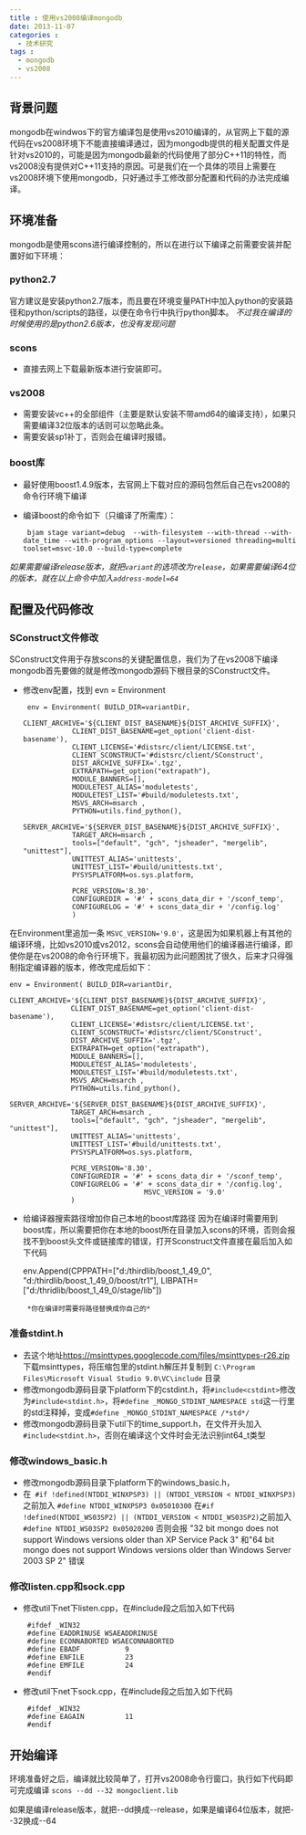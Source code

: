 ```yaml
---
title : 使用vs2008编译mongodb
date: 2013-11-07
categories : 
  - 技术研究
tags : 
  - mongodb
  - vs2008
---
```


## 背景问题
mongodb在windwos下的官方编译包是使用vs2010编译的，从官网上下载的源代码在vs2008环境下不能直接编译通过，因为mongodb提供的相关配置文件是针对vs2010的，可能是因为mongodb最新的代码使用了部分C++11的特性，而vs2008没有提供对C++11支持的原因。可是我们在一个具体的项目上需要在vs2008环境下使用mongodb，只好通过手工修改部分配置和代码的办法完成编译。

## 环境准备
mongodb是使用scons进行编译控制的，所以在进行以下编译之前需要安装并配置好如下环境：

### python2.7
官方建议是安装python2.7版本，而且要在环境变量PATH中加入python的安装路径和python/scripts的路径，以便在命令行中执行python脚本。
*不过我在编译的时候使用的是python2.6版本，也没有发现问题*

### scons
 - 直接去网上下载最新版本进行安装即可。

### vs2008
 - 需要安装vc++的全部组件（主要是默认安装不带amd64的编译支持），如果只需要编译32位版本的话则可以忽略此条。
 - 需要安装sp1补丁，否则会在编译时报错。

### boost库
 - 最好使用boost1.4.9版本，去官网上下载对应的源码包然后自己在vs2008的命令行环境下编译
 - 编译boost的命令如下（只编译了所需库）：
    
        bjam stage variant=debug  --with-filesystem --with-thread --with-date_time --with-program_options --layout=versioned threading=multi toolset=msvc-10.0 --build-type=complete

 *如果需要编译release版本，就把`variant`的选项改为`release`，如果需要编译64位的版本，就在以上命令中加入`address-model=64`*

## 配置及代码修改

### SConstruct文件修改

SConstruct文件用于存放scons的关键配置信息，我们为了在vs2008下编译mongodb首先要做的就是修改mongodb源码下根目录的SConstruct文件。

 - 修改env配置，找到 evn = Environment

        env = Environment( BUILD_DIR=variantDir,
                   CLIENT_ARCHIVE='${CLIENT_DIST_BASENAME}${DIST_ARCHIVE_SUFFIX}',
                   CLIENT_DIST_BASENAME=get_option('client-dist-basename'),
                   CLIENT_LICENSE='#distsrc/client/LICENSE.txt',
                   CLIENT_SCONSTRUCT='#distsrc/client/SConstruct',
                   DIST_ARCHIVE_SUFFIX='.tgz',
                   EXTRAPATH=get_option("extrapath"),
                   MODULE_BANNERS=[],
                   MODULETEST_ALIAS='moduletests',
                   MODULETEST_LIST='#build/moduletests.txt',
                   MSVS_ARCH=msarch ,
                   PYTHON=utils.find_python(),
                   SERVER_ARCHIVE='${SERVER_DIST_BASENAME}${DIST_ARCHIVE_SUFFIX}',
                   TARGET_ARCH=msarch ,
                   tools=["default", "gch", "jsheader", "mergelib", "unittest"],
                   UNITTEST_ALIAS='unittests',
                   UNITTEST_LIST='#build/unittests.txt',
                   PYSYSPLATFORM=os.sys.platform,

                   PCRE_VERSION='8.30',
                   CONFIGUREDIR = '#' + scons_data_dir + '/sconf_temp',
                   CONFIGURELOG = '#' + scons_data_dir + '/config.log'
                   )

在Environment里追加一条 `MSVC_VERSION='9.0'`，这是因为如果机器上有其他的编译环境，比如vs2010或vs2012，scons会自动使用他们的编译器进行编译，即使你是在vs2008的命令行环境下，我最初因为此问题困扰了很久，后来才只得强制指定编译器的版本，修改完成后如下：

    env = Environment( BUILD_DIR=variantDir,
                   CLIENT_ARCHIVE='${CLIENT_DIST_BASENAME}${DIST_ARCHIVE_SUFFIX}',
                   CLIENT_DIST_BASENAME=get_option('client-dist-basename'),
                   CLIENT_LICENSE='#distsrc/client/LICENSE.txt',
                   CLIENT_SCONSTRUCT='#distsrc/client/SConstruct',
                   DIST_ARCHIVE_SUFFIX='.tgz',
                   EXTRAPATH=get_option("extrapath"),
                   MODULE_BANNERS=[],
                   MODULETEST_ALIAS='moduletests',
                   MODULETEST_LIST='#build/moduletests.txt',
                   MSVS_ARCH=msarch ,
                   PYTHON=utils.find_python(),
                   SERVER_ARCHIVE='${SERVER_DIST_BASENAME}${DIST_ARCHIVE_SUFFIX}',
                   TARGET_ARCH=msarch ,
                   tools=["default", "gch", "jsheader", "mergelib", "unittest"],
                   UNITTEST_ALIAS='unittests',
                   UNITTEST_LIST='#build/unittests.txt',
                   PYSYSPLATFORM=os.sys.platform,

                   PCRE_VERSION='8.30',
                   CONFIGUREDIR = '#' + scons_data_dir + '/sconf_temp',
                   CONFIGURELOG = '#' + scons_data_dir + '/config.log',
									 MSVC_VERSION = '9.0'
                   )

 - 给编译器搜索路径增加你自己本地的boost库路径
因为在编译时需要用到boost库，所以需要把你在本地的boost所在目录加入scons的环境，否则会报找不到boost头文件或链接库的错误，打开Sconstruct文件直接在最后加入如下代码

    env.Append(CPPPATH=["d:/thirdlib/boost_1_49_0", "d:/thirdlib/boost_1_49_0/boost/tr1"], LIBPATH=["d:/thridlib/boost_1_49_0/stage/lib"])

		*你在编译时需要将路径替换成你自己的*

### 准备stdint.h

 - 去这个地址<https://msinttypes.googlecode.com/files/msinttypes-r26.zip>下载msinttypes，将压缩包里的stdint.h解压并复制到 `C:\Program Files\Microsoft Visual Studio 9.0\VC\include` 目录
 - 修改mongodb源码目录下platform下的cstdint.h，将`#include<cstdint>`修改为`#include<stdint.h>`，将`#define _MONGO_STDINT_NAMESPACE std`这一行里的std注释掉，变成`#define _MONGO_STDINT_NAMESPACE /*std*/ `
 - 修改mongodb源码目录下util下的time_support.h，在文件开头加入`#include<stdint.h>`，否则在编译这个文件时会无法识别int64_t类型

### 修改windows_basic.h

 - 修改mongodb源码目录下platform下的windows_basic.h，
 - 在` #if !defined(NTDDI_WINXPSP3) || (NTDDI_VERSION < NTDDI_WINXPSP3)` 之前加入 `#define NTDDI_WINXPSP3 0x05010300`  在`#if !defined(NTDDI_WS03SP2) || (NTDDI_VERSION < NTDDI_WS03SP2)`之前加入`#define NTDDI_WS03SP2 0x05020200`  否则会报 "32 bit mongo does not support Windows versions older than XP Service Pack 3" 和"64 bit mongo does not support Windows versions older than Windows Server 2003 SP 2" 错误

### 修改listen.cpp和sock.cpp

 - 修改util下net下listen.cpp，在#include段之后加入如下代码

        #ifdef _WIN32
        #define EADDRINUSE WSAEADDRINUSE
        #define ECONNABORTED WSAECONNABORTED
        #define EBADF           9
        #define ENFILE          23
        #define EMFILE          24
        #endif

 - 修改util下net下sock.cpp，在#include段之后加入如下代码
 
        #ifdef _WIN32
        #define EAGAIN          11
        #endif

## 开始编译

环境准备好之后，编译就比较简单了，打开vs2008命令行窗口，执行如下代码即可完成编译
    `scons --dd --32 mongoclient.lib`

如果是编译release版本，就把--dd换成--release，如果是编译64位版本，就把--32换成--64


